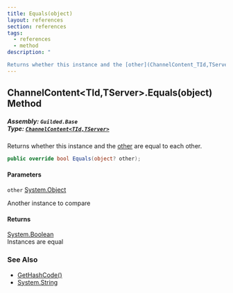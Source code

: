 ```yaml
---
title: Equals(object)
layout: references
section: references
tags:
  - references
  - method
description: "

Returns whether this instance and the [other](ChannelContent_TId,TServer_.Equals(object)#Guilded.Base.Content.ChannelContent_TId,TServer_.Equals(object).other 'Guilded.Base.Content.ChannelContent<TId,TServer>.Equals(object).other') are equal to each other."
---
```


## ChannelContent<TId,TServer>.Equals(object) Method
##### **Assembly:** `Guilded.Base`<br/>**Type:** [`ChannelContent<TId,TServer>`](ChannelContent_TId,TServer_ 'Guilded.Base.Content.ChannelContent<TId,TServer>')

Returns whether this instance and the [other](ChannelContent_TId,TServer_.Equals(object)#Guilded.Base.Content.ChannelContent_TId,TServer_.Equals(object).other 'Guilded.Base.Content.ChannelContent<TId,TServer>.Equals(object).other') are equal to each other.

```csharp
public override bool Equals(object? other);
```
#### Parameters

<a name='Guilded.Base.Content.ChannelContent_TId,TServer_.Equals(object).other'></a>

`other` [System.Object](https://docs.microsoft.com/en-us/dotnet/api/System.Object 'System.Object')

Another instance to compare

#### Returns
[System.Boolean](https://docs.microsoft.com/en-us/dotnet/api/System.Boolean 'System.Boolean')  
Instances are equal

### See Also
- [GetHashCode()](ChannelContent_TId,TServer_.GetHashCode() 'Guilded.Base.Content.ChannelContent<TId,TServer>.GetHashCode()')
- [System.String](https://docs.microsoft.com/en-us/dotnet/api/System.String 'System.String')